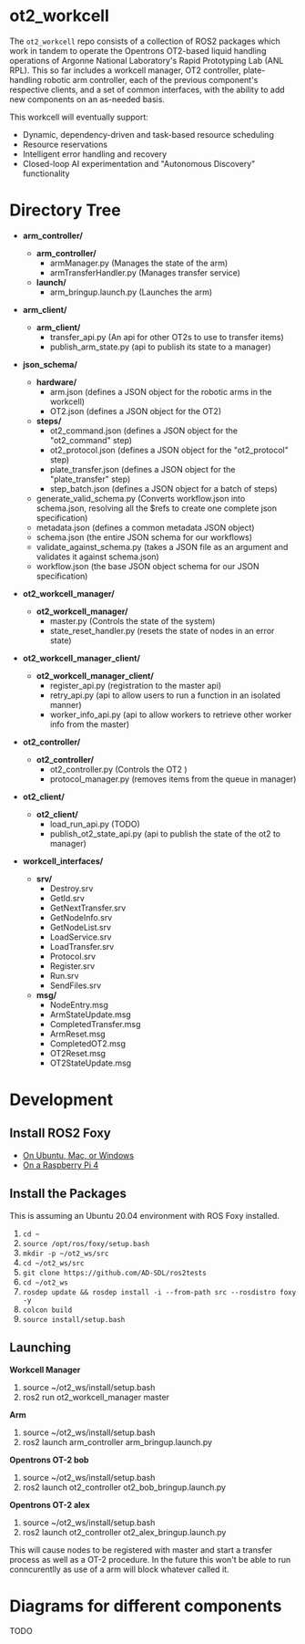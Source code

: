 # ot2_workcell

The `ot2_workcell` repo consists of a collection of ROS2 packages which work in tandem to operate the Opentrons OT2-based liquid handling operations of Argonne National Laboratory's Rapid Prototyping Lab (ANL RPL).
This so far includes a workcell manager, OT2 controller, plate-handling robotic arm controller, each of the previous component's respective clients, and a set of common interfaces, with the ability to add new components on an as-needed basis.

This workcell will eventually support:
* Dynamic, dependency-driven and task-based resource scheduling
* Resource reservations
* Intelligent error handling and recovery
* Closed-loop AI experimentation and "Autonomous Discovery" functionality

# Directory Tree

* **arm_controller/**
	* **arm_controller/**
		* armManager.py (Manages the state of the arm)
		* armTransferHandler.py (Manages transfer service)
	* **launch/**
		* arm_bringup.launch.py (Launches the arm)

* **arm_client/**
	* **arm_client/**
		* transfer_api.py (An api for other OT2s to use to transfer items)
		* publish_arm_state.py (api to publish its state to a manager)

* **json_schema/**
	* **hardware/**
		* arm.json (defines a JSON object for the robotic arms in the workcell)
		* OT2.json (defines a JSON object for the OT2)
	* **steps/**
		* ot2_command.json (defines a JSON object for the "ot2_command" step)
		* ot2_protocol.json (defines a JSON object for the "ot2_protocol" step)
		* plate_transfer.json (defines a JSON object for the "plate_transfer" step)
		* step_batch.json (defines a JSON object for a batch of steps)
	* generate_valid_schema.py (Converts workflow.json into schema.json, resolving all the $refs to create one complete json specification)
	* metadata.json (defines a common metadata JSON object)
	* schema.json (the entire JSON schema for our workflows)
	* validate_against_schema.py (takes a JSON file as an argument and validates it against schema.json)
	* workflow.json (the base JSON object schema for our JSON specification)

* **ot2_workcell_manager/**
	* **ot2_workcell_manager/**
		* master.py (Controls the state of the system)
		* state_reset_handler.py (resets the state of nodes in an error state)

* **ot2_workcell_manager_client/**
	* **ot2_workcell_manager_client/**
		* register_api.py (registration to the master api)
		* retry_api.py (api to allow users to run a function in an isolated manner)
		* worker_info_api.py (api to allow workers to retrieve other worker info from the master)

* **ot2_controller/**
	* **ot2_controller/**
		* ot2_controller.py (Controls the OT2 )
		* protocol_manager.py (removes items from the queue in manager)

* **ot2_client/**
	* **ot2_client/**
		* load_run_api.py (TODO)
		* publish_ot2_state_api.py (api to publish the state of the ot2 to manager)

* **workcell_interfaces/**
	* **srv/**
		* Destroy.srv
		* GetId.srv
		* GetNextTransfer.srv
		* GetNodeInfo.srv
		* GetNodeList.srv
		* LoadService.srv
		* LoadTransfer.srv
		* Protocol.srv
		* Register.srv
		* Run.srv
		* SendFiles.srv
	* **msg/**
		* NodeEntry.msg
		* ArmStateUpdate.msg
		* CompletedTransfer.msg
		* ArmReset.msg
		* CompletedOT2.msg
		* OT2Reset.msg
		* OT2StateUpdate.msg


# Development

## Install ROS2 Foxy

* [On Ubuntu, Mac, or Windows](https://docs.ros.org/en/foxy/Installation.html)
* [On a Raspberry Pi 4](https://roboticsbackend.com/install-ros2-on-raspberry-pi/)

## Install the Packages

This is assuming an Ubuntu 20.04 environment with ROS Foxy installed.

1. `cd ~`
1. `source /opt/ros/foxy/setup.bash`
1. `mkdir -p ~/ot2_ws/src`
1. `cd ~/ot2_ws/src`
1. `git clone https://github.com/AD-SDL/ros2tests`
1. `cd ~/ot2_ws`
1. `rosdep update && rosdep install -i --from-path src --rosdistro foxy -y`
1. `colcon build`
1. `source install/setup.bash`

## Launching

**Workcell Manager**
1. source ~/ot2_ws/install/setup.bash
2. ros2 run ot2_workcell_manager master

**Arm**
1. source ~/ot2_ws/install/setup.bash
2. ros2 launch arm_controller arm_bringup.launch.py

**Opentrons OT-2 bob**
1. source ~/ot2_ws/install/setup.bash
2. ros2 launch ot2_controller ot2_bob_bringup.launch.py

**Opentrons OT-2 alex**
1. source ~/ot2_ws/install/setup.bash
2. ros2 launch ot2_controller ot2_alex_bringup.launch.py

This will cause nodes to be registered with master and start a transfer process as well as a OT-2 procedure. In the future this won't be able to run conncurentlly as use of a arm will block whatever called it.

# Diagrams for different components
TODO
